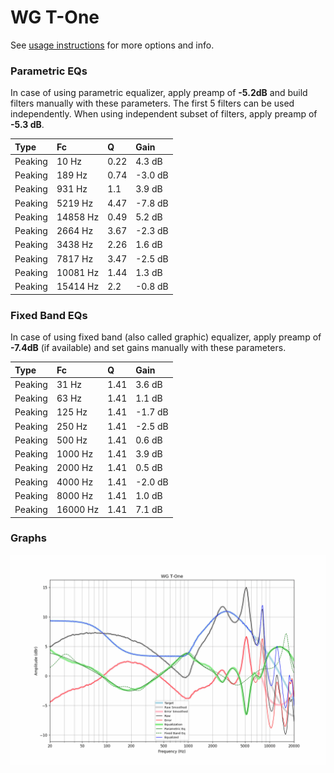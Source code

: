 # WG T-One
See [usage instructions](https://github.com/jaakkopasanen/AutoEq#usage) for more options and info.

### Parametric EQs
In case of using parametric equalizer, apply preamp of **-5.2dB** and build filters manually
with these parameters. The first 5 filters can be used independently.
When using independent subset of filters, apply preamp of **-5.3 dB**.

| Type    | Fc       |    Q | Gain    |
|:--------|:---------|:-----|:--------|
| Peaking | 10 Hz    | 0.22 | 4.3 dB  |
| Peaking | 189 Hz   | 0.74 | -3.0 dB |
| Peaking | 931 Hz   | 1.1  | 3.9 dB  |
| Peaking | 5219 Hz  | 4.47 | -7.8 dB |
| Peaking | 14858 Hz | 0.49 | 5.2 dB  |
| Peaking | 2664 Hz  | 3.67 | -2.3 dB |
| Peaking | 3438 Hz  | 2.26 | 1.6 dB  |
| Peaking | 7817 Hz  | 3.47 | -2.5 dB |
| Peaking | 10081 Hz | 1.44 | 1.3 dB  |
| Peaking | 15414 Hz | 2.2  | -0.8 dB |

### Fixed Band EQs
In case of using fixed band (also called graphic) equalizer, apply preamp of **-7.4dB**
(if available) and set gains manually with these parameters.

| Type    | Fc       |    Q | Gain    |
|:--------|:---------|:-----|:--------|
| Peaking | 31 Hz    | 1.41 | 3.6 dB  |
| Peaking | 63 Hz    | 1.41 | 1.1 dB  |
| Peaking | 125 Hz   | 1.41 | -1.7 dB |
| Peaking | 250 Hz   | 1.41 | -2.5 dB |
| Peaking | 500 Hz   | 1.41 | 0.6 dB  |
| Peaking | 1000 Hz  | 1.41 | 3.9 dB  |
| Peaking | 2000 Hz  | 1.41 | 0.5 dB  |
| Peaking | 4000 Hz  | 1.41 | -2.0 dB |
| Peaking | 8000 Hz  | 1.41 | 1.0 dB  |
| Peaking | 16000 Hz | 1.41 | 7.1 dB  |

### Graphs
![](./WG%20T-One.png)